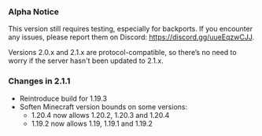 ### Alpha Notice
This version still requires testing, especially for backports.
If you encounter any issues, please report them on Discord: https://discord.gg/uueEqzwCJJ.

Versions 2.0.x and 2.1.x are protocol-compatible,
so there’s no need to worry if the server hasn't been updated to 2.1.x.

### Changes in 2.1.1
- Reintroduce build for 1.19.3
- Soften Minecraft version bounds on some versions:
    - 1.20.4 now allows 1.20.2, 1.20.3 and 1.20.4
    - 1.19.2 now allows 1.19, 1.19.1 and 1.19.2
